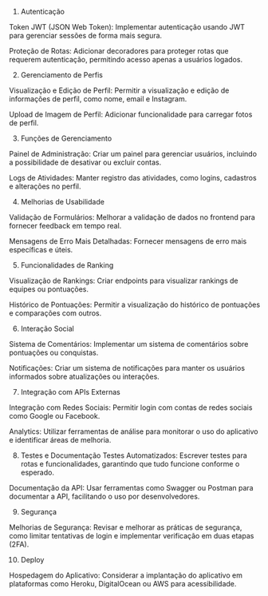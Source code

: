 1. Autenticação

Token JWT (JSON Web Token): Implementar autenticação usando JWT para gerenciar sessões de forma mais segura.

Proteção de Rotas: Adicionar decoradores para proteger rotas que requerem autenticação, permitindo acesso apenas a usuários logados.


2. Gerenciamento de Perfis

Visualização e Edição de Perfil: Permitir a visualização e edição de informações de perfil, como nome, email e Instagram.

Upload de Imagem de Perfil: Adicionar funcionalidade para carregar fotos de perfil.


3. Funções de Gerenciamento

Painel de Administração: Criar um painel para gerenciar usuários, incluindo a possibilidade de desativar ou excluir contas.

Logs de Atividades: Manter registro das atividades, como logins, cadastros e alterações no perfil.


4. Melhorias de Usabilidade

Validação de Formulários: Melhorar a validação de dados no frontend para fornecer feedback em tempo real.

Mensagens de Erro Mais Detalhadas: Fornecer mensagens de erro mais específicas e úteis.


5. Funcionalidades de Ranking

Visualização de Rankings: Criar endpoints para visualizar rankings de equipes ou pontuações.

Histórico de Pontuações: Permitir a visualização do histórico de pontuações e comparações com outros.


6. Interação Social

Sistema de Comentários: Implementar um sistema de comentários sobre pontuações ou conquistas.

Notificações: Criar um sistema de notificações para manter os usuários informados sobre atualizações ou interações.

7. Integração com APIs Externas

Integração com Redes Sociais: Permitir login com contas de redes sociais como Google ou Facebook.

Analytics: Utilizar ferramentas de análise para monitorar o uso do aplicativo e identificar áreas de melhoria.


8. Testes e Documentação
Testes Automatizados: Escrever testes para rotas e funcionalidades, garantindo que tudo funcione conforme o esperado.

Documentação da API: Usar ferramentas como Swagger ou Postman para documentar a API, facilitando o uso por desenvolvedores.

9. Segurança

Melhorias de Segurança: Revisar e melhorar as práticas de segurança, como limitar tentativas de login e implementar verificação em duas etapas (2FA).

10. Deploy

Hospedagem do Aplicativo: Considerar a implantação do aplicativo em plataformas como Heroku, DigitalOcean ou AWS para acessibilidade.